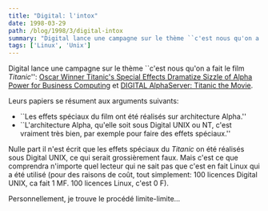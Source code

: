 ```yaml
---
title: "Digital: l'intox"
date: 1998-03-29
path: /blog/1998/3/digital-intox
summary: "Digital lance une campagne sur le thème ``c'est nous qu'on a fait le film Titanic'': Oscar Winner Titanic's Special Effects Dramatize Sizzle of Alpha Power for Business Computing et DIGITAL AlphaServer: Titanic the Movie."
tags: ['Linux', 'Unix']
---
```


<P>Digital lance une campagne sur le thème ``c'est nous qu'on a fait le
film <EM>Titanic</EM>'':
<A HREF="http://www.digital.com/flash/f209/">Oscar Winner Titanic's Special Effects Dramatize Sizzle of Alpha Power
for Business Computing</A>  et
<A HREF="http://www.digital.com/alphaserver/products/render/titanic.html">DIGITAL AlphaServer: Titanic the Movie</A>.
</P>

<P>
Leurs papiers se résument aux arguments suivants:
<UL>

<LI>``Les effets spéciaux du film ont été réalisés sur architecture Alpha.''

<LI>``L'architecture Alpha, qu'elle soit sous Digital UNIX ou NT, c'est vraiment
très bien, par exemple pour faire des effets spéciaux.''

</UL>

</P>
<P>
Nulle part il n'est écrit que les effets spéciaux du <EM>Titanic</EM> on
été réalisés sous Digital UNIX, ce qui serait grossièrement faux. Mais
c'est ce que comprendra n'importe quel lecteur qui ne sait pas que
c'est en fait Linux qui a été utilisé (pour des raisons de coût, tout
simplement: 100 licences Digital UNIX, ca fait 1 MF. 100 licences Linux,
c'est 0 F).
</P>

<P>
Personnellement, je trouve le procédé limite-limite...
</P>


